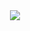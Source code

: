 <div align="center">
    <img
        src="https://i.pinimg.com/236x/9f/5c/1f/9f5c1fa080ed8a40697e1171642415c0.jpg"
        />
</div>
